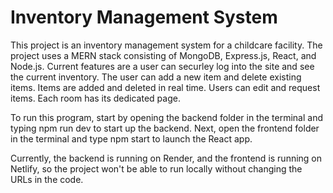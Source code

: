 # Inventory Management System

This project is an inventory management system for a childcare facility. The project uses a MERN stack consisting of MongoDB, Express.js, React, and Node.js. Current features are a user can securley log into the site and see the current inventory. The user can add a new item and delete existing items. Items are added and deleted in real time. Users can edit and request items. Each room has its dedicated page.

To run this program, start by opening the backend folder in the terminal and typing npm run dev to start up the backend. Next, open the frontend folder in the terminal and type npm start to launch the React app.

Currently, the backend is running on Render, and the frontend is running on Netlify, so the project won't be able to run locally without changing the URLs in the code.
